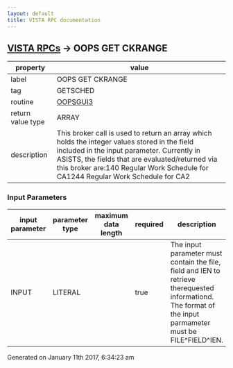 ```yaml
---
layout: default
title: VISTA RPC documentation
---
```




## [VISTA RPCs](TableOfContent.md) &#8594; OOPS GET CKRANGE 

 property | value 
--- | --- 
 label | OOPS GET CKRANGE
 tag | GETSCHED
 routine | [OOPSGUI3](http://code.osehra.org/dox/Routine_OOPSGUI3_source.html)
 return value type | ARRAY
 description | This broker call is used to return an array which holds the integer values stored in the field included in the input parameter. Currently in ASISTS, the fields that are evaluated/returned via this broker are:140 Regular Work Schedule for CA1244 Regular Work Schedule for CA2

### Input Parameters

| input parameter | parameter type | maximum data length | required | description | 
| --- | --- | --- | --- | --- | 
| INPUT | LITERAL |  | true | The input parameter must contain the file, field and IEN to retrieve therequested informationd. The format of the input parmameter must be FILE^FIELD^IEN. | 




Generated on January 11th 2017, 6:34:23 am